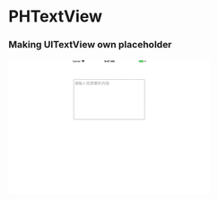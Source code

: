# PHTextView
### Making UITextView own placeholder
![image](https://github.com/DalyLong/PHTextView/blob/master/ScreenShoots/phtextview.gif?raw=true)
